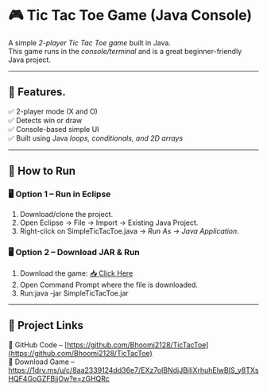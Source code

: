 # 🎮 Tic Tac Toe Game (Java Console)

A simple *2-player Tic Tac Toe game* built in Java.  
This game runs in the *console/terminal* and is a great beginner-friendly Java project.

---

## 📌 Features.
✅ 2-player mode (X and O)  
✅ Detects win or draw  
✅ Console-based simple UI  
✅ Built using Java *loops, conditionals, and 2D arrays*  

---

## 🚀 How to Run
### 🖥 Option 1 – Run in Eclipse
1. Download/clone the project.
2. Open Eclipse → File → Import → Existing Java Project.
3. Right-click on SimpleTicTacToe.java → *Run As → Java Application*.

### 🖥 Option 2 – Download JAR & Run
1. Download the game: [📥 Click Here](https://1drv.ms/u/c/8aa2339124dd36e7/EXz7oIBNdjJBjIiXrhuhElwBIS_y8TXsHQF4GoGZFBjjOw?e=zGHQRc)  
2. Open Command Prompt where the file is downloaded.  
3. Run:java -jar SimpleTicTacToe.jar

---

## 📂 Project Links
🔗 GitHub Code – [https://github.com/Bhoomi2128/TicTacToe](https://github.com/Bhoomi2128/TicTacToe)  
🔗 Download Game – https://1drv.ms/u/c/8aa2339124dd36e7/EXz7oIBNdjJBjIiXrhuhElwBIS_y8TXsHQF4GoGZFBjjOw?e=zGHQRc
